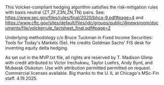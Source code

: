 This Volcker-compliant hedging algorithm satisfies the risk-mitigation rules with basis neutral {ZT,ZF,Z3N,ZN,TN} pairs.
See: https://www.sec.gov/files/rules/final/2020/bhca-9.pdf#page=4
   and
https://www.cftc.gov/sites/default/files/idc/groups/public/@newsroom/documents/file/volckerrule_factsheet_final.pdf#page=2

Underlying methodology c/o Bruce Tuckman in Fixed Income Securities: Tools for Today's Markets (5e). He credits Goldman Sachs' FIS desk for inventing equity delta hedging.

As set out in the MVP.txt file, all rights are reserved by T. Madison Glimp with credit attributed to Victor Irechukwu, Taylor Luehrs, Andy Byrd, and Mubarak Olukotun. 
Use with attribution permitted permitted on request. Commercial licenses available.
Big thanks to the U. IL at Chicago's MSc-Fin staff. 
4.19.2025.
